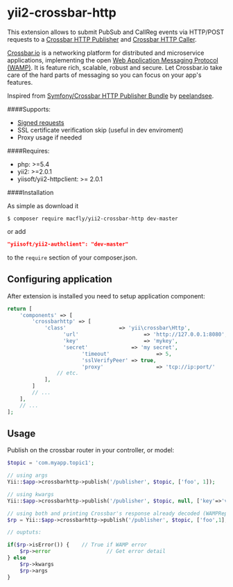 # yii2-crossbar-http

This extension allows to submit PubSub and CallReg events via HTTP/POST requests to a [Crossbar HTTP Publisher](http://crossbar.io/docs/HTTP-Bridge-Publisher/) and [Crossbar HTTP Caller](http://crossbar.io/docs/HTTP-Bridge-Caller/).

[Crossbar.io](http://crossbar.io/) is a networking platform for distributed and microservice applications, implementing the open [Web Application Messaging Protocol (WAMP)](http://wamp-proto.org/). It is feature rich, scalable, robust and secure. Let Crossbar.io take care of the hard parts of messaging so you can focus on your app's features. 

Inspired from [Symfony/Crossbar HTTP Publisher Bundle](https://github.com/facile-it/crossbar-http-publisher-bundle) by [peelandsee](https://github.com/peelandsee).

####Supports:

* [Signed requests](http://crossbar.io/docs/HTTP-Bridge-Publisher/#signed-requests)
* SSL certificate verification skip (useful in dev enviroment)
* Proxy usage if needed

####Requires:

* php: >=5.4
* yii2: >=2.0.1
* yiisoft/yii2-httpclient: >= 2.0.1

####Installation

As simple as download it 

```console
$ composer require macfly/yii2-crossbar-http dev-master
```

or add

```json
"yiisoft/yii2-authclient": "dev-master"
```

to the `require` section of your composer.json.

## Configuring application

After extension is installed you need to setup application component:

```php
return [
    'components' => [
        'crossbarhttp' => [
            'class'					=> 'yii\crossbar\Http',
			      'url'						=> 'http://127.0.0.1:8080', // Crossbar router url
			      'key'						=> 'mykey',									// Key if signed request is used (optionel)
			      'secret'				=> 'my secret',							// Secret if signed request is used (optional)
						'timeout'				=> 5,												// Conenction timeout (default: 5 seconds)
						'sslVerifyPeer'	=> true,										// Check ssl certificate (default: true)
						'proxy'					=> 'tcp://ip:port/'					// Proxy to use to access url (optional)
                // etc.
            ],
        ]
        // ...
    ],
    // ...
];
```

## Usage

Publish on the crossbar router in your controller, or model:

````php
$topic = 'com.myapp.topic1';

// using args
Yii::$app->crossbarhttp->publish('/publisher', $topic, ['foo', 1]);

// using kwargs
Yii::$app->crossbarhttp->publish('/publisher', $topic, null, ['key'=>'value']);

// using both and printing Crossbar's response already decoded (WAMPReply Object):
$rp = Yii::$app->crossbarhttp->publish('/publisher', $topic, ['foo',1], ['key'=>'value']);

// ouptuts:

if($rp->isError()) {	// True if WAMP error
	$rp->error 		 			// Get error detail
} else
	$rp->kwargs
	$rp->args
}

````
